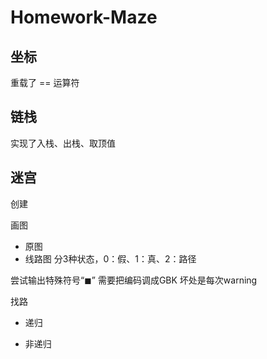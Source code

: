 # Homework-Maze

## 坐标
重载了 == 运算符

## 链栈
实现了入栈、出栈、取顶值

## 迷宫
创建

画图
- 原图
- 线路图
分3种状态，0：假、1：真、2：路径

尝试输出特殊符号“◼”
需要把编码调成GBK
坏处是每次warning

找路
- 递归


- 非递归

